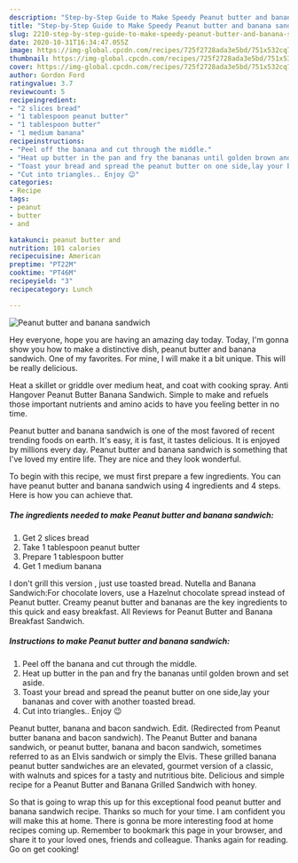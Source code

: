 ```yaml
---
description: "Step-by-Step Guide to Make Speedy Peanut butter and banana sandwich"
title: "Step-by-Step Guide to Make Speedy Peanut butter and banana sandwich"
slug: 2210-step-by-step-guide-to-make-speedy-peanut-butter-and-banana-sandwich
date: 2020-10-31T16:34:47.055Z
image: https://img-global.cpcdn.com/recipes/725f2728ada3e5bd/751x532cq70/peanut-butter-and-banana-sandwich-recipe-main-photo.jpg
thumbnail: https://img-global.cpcdn.com/recipes/725f2728ada3e5bd/751x532cq70/peanut-butter-and-banana-sandwich-recipe-main-photo.jpg
cover: https://img-global.cpcdn.com/recipes/725f2728ada3e5bd/751x532cq70/peanut-butter-and-banana-sandwich-recipe-main-photo.jpg
author: Gordon Ford
ratingvalue: 3.7
reviewcount: 5
recipeingredient:
- "2 slices bread"
- "1 tablespoon peanut butter"
- "1 tablespoon butter"
- "1 medium banana"
recipeinstructions:
- "Peel off the banana and cut through the middle."
- "Heat up butter in the pan and fry the bananas until golden brown and set aside."
- "Toast your bread and spread the peanut butter on one side,lay your bananas and cover with another toasted bread."
- "Cut into triangles.. Enjoy 😉"
categories:
- Recipe
tags:
- peanut
- butter
- and

katakunci: peanut butter and 
nutrition: 101 calories
recipecuisine: American
preptime: "PT22M"
cooktime: "PT46M"
recipeyield: "3"
recipecategory: Lunch

---
```



![Peanut butter and banana sandwich](https://img-global.cpcdn.com/recipes/725f2728ada3e5bd/751x532cq70/peanut-butter-and-banana-sandwich-recipe-main-photo.jpg)

Hey everyone, hope you are having an amazing day today. Today, I'm gonna show you how to make a distinctive dish, peanut butter and banana sandwich. One of my favorites. For mine, I will make it a bit unique. This will be really delicious.

Heat a skillet or griddle over medium heat, and coat with cooking spray. Anti Hangover Peanut Butter Banana Sandwich. Simple to make and refuels those important nutrients and amino acids to have you feeling better in no time.

Peanut butter and banana sandwich is one of the most favored of recent trending foods on earth. It's easy, it is fast, it tastes delicious. It is enjoyed by millions every day. Peanut butter and banana sandwich is something that I've loved my entire life. They are nice and they look wonderful.


To begin with this recipe, we must first prepare a few ingredients. You can have peanut butter and banana sandwich using 4 ingredients and 4 steps. Here is how you can achieve that.

<!--inarticleads1-->

##### The ingredients needed to make Peanut butter and banana sandwich:

1. Get 2 slices bread
1. Take 1 tablespoon peanut butter
1. Prepare 1 tablespoon butter
1. Get 1 medium banana


I don&#39;t grill this version , just use toasted bread. Nutella and Banana Sandwich:For chocolate lovers, use a Hazelnut chocolate spread instead of Peanut butter. Creamy peanut butter and bananas are the key ingredients to this quick and easy breakfast. All Reviews for Peanut Butter and Banana Breakfast Sandwich. 

<!--inarticleads2-->

##### Instructions to make Peanut butter and banana sandwich:

1. Peel off the banana and cut through the middle.
1. Heat up butter in the pan and fry the bananas until golden brown and set aside.
1. Toast your bread and spread the peanut butter on one side,lay your bananas and cover with another toasted bread.
1. Cut into triangles.. Enjoy 😉


Peanut butter, banana and bacon sandwich. Edit. (Redirected from Peanut butter banana and bacon sandwich). The Peanut Butter and banana sandwich, or peanut butter, banana and bacon sandwich, sometimes referred to as an Elvis sandwich or simply the Elvis. These grilled banana peanut butter sandwiches are an elevated, gourmet version of a classic, with walnuts and spices for a tasty and nutritious bite. Delicious and simple recipe for a Peanut Butter and Banana Grilled Sandwich with honey. 

So that is going to wrap this up for this exceptional food peanut butter and banana sandwich recipe. Thanks so much for your time. I am confident you will make this at home. There is gonna be more interesting food at home recipes coming up. Remember to bookmark this page in your browser, and share it to your loved ones, friends and colleague. Thanks again for reading. Go on get cooking!
